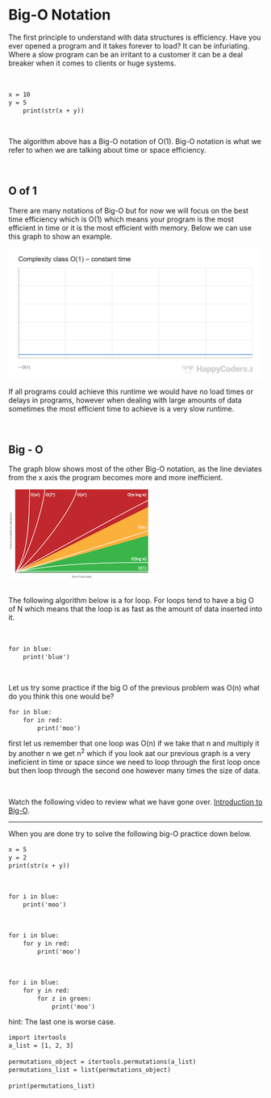 <h1>Big-O Notation</h1>
<p>The first principle to understand with data structures is efficiency. Have you ever opened a program and it takes forever to load? It can be infuriating. Where a slow program can be an irritant to a customer it can be a deal breaker when it comes to clients or huge systems.</p> <br>

    x = 10
    y = 5
        print(str(x + y))
<br>
<p> The algorithm above has a Big-O notation of O(1). Big-O notation is what we refer to when we are talking about time or space efficiency.</p>
<br>
<h2>O of 1</h2>
<p>There are many notations of Big-O but for now we will focus on the best time efficiency which is O(1) which means your program is the most efficient in time or it is the most efficient with memory. Below we can use this graph to show an example.</p>
<img src ='big-o-notation-complexity-class-o1-constant-time.png'>
<br>
<p>If all programs could achieve this runtime we would have no load times or delays in programs, however when dealing with large amounts of data sometimes the most efficient time to achieve is a very slow runtime.</p>
<br>
<h2>Big - O</h2>
<p>The graph blow shows most of the other Big-O notation, as the line deviates from the x axis the program becomes more and more inefficient. </p>

<img src='download (1).png'>
<br>
<br>
<p>The following algorithm below is a for loop. For loops tend to have a big O of N which means that the loop is as fast as the amount of data inserted into it. </p>
<br>

    for in blue:
        print('blue')
<br>

<p>Let us try some practice if the big O of the previous problem was O(n) what do you think this one would be?</p>

    for in blue:
        for in red:
            print('moo')

<p> first let us remember that one loop was O(n) if we take that n and multiply it by another n we get n<sup>2</sup> which if you look aat our previous graph is a very ineficient in time or space since we need to loop through the first loop once but then loop through the second one however many times the size of data.</p>
<br>
<p>Watch the following video to review what we have gone over. <a href = 'https://www.youtube.com/watch?v=__vX2sjlpXU'>Introduction to Big-O</a>. 
<br>
<hr>
When you are done try to solve the following big-O practice down below.

    x = 5
    y = 2
    print(str(x + y))

<br>

    for i in blue:
        print('moo')

<br>

    for i in blue:
        for y in red:
            print('moo')

<br>

    for i in blue:
        for y in red:
            for z in green:
                print('moo')

hint: The last one is worse case.
<br>

    import itertools
    a_list = [1, 2, 3]

    permutations_object = itertools.permutations(a_list)
    permutations_list = list(permutations_object)

    print(permutations_list)

































































